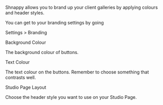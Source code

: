 Shnappy allows you to brand up your client galleries by applying colours and header styles.

You can get to your branding settings by going

Settings > Branding

Background Colour

The background colour of buttons.

Text Colour

The text colour on the buttons. Remember to choose something that contrasts well.

Studio Page Layout

Choose the header style you want to use on your Studio Page.
